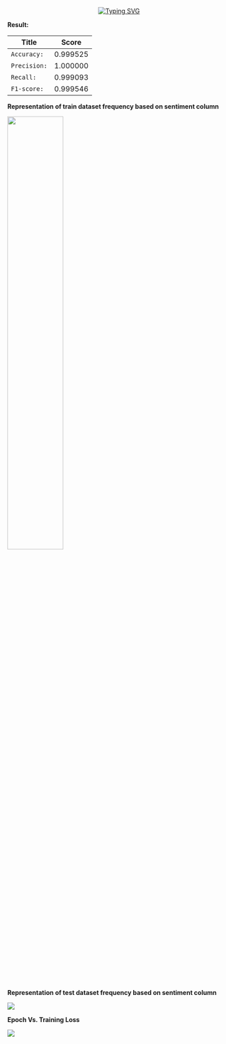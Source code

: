 <p dir='auto' align='center'><a href="https://git.io/typing-svg"><img src="https://readme-typing-svg.demolab.com?font=Fira+Code&duration=2500&pause=1000&color=F7F7E3&center=true&vCenter=true&width=435&lines=***+Sentiment+Analysis+***;!!+Using+Bag+Of+Words+technique+!!" alt="Typing SVG" /></a></p>

<p dir='auto'><b>Result:</b></p>

| Title| Score|
| --- | --- |
| `Accuracy:` | 0.999525 |
| `Precision:` | 1.000000 |
| `Recall:` | 0.999093 |
| `F1-score:` | 0.999546 |



<div dir='auto' > 
  <p><b>Representation of train dataset frequency based on sentiment column</b></p>
  <img width=50% src="https://user-images.githubusercontent.com/66842328/214337144-d8a41661-1f53-4ba2-94f0-08cb0961d5f4.PNG">
 <div>
    
  <div dir='auto' > 
    <p> <b>Representation of test dataset frequency based on sentiment column</b></p>
     <img src="https://user-images.githubusercontent.com/66842328/214337175-d36239a8-9f6a-4851-bf73-09d1f094f47c.PNG">
 <div>
  <div dir='auto' > 
    <p> <b>Epoch Vs. Training Loss</b></p>
     <img src=" https://user-images.githubusercontent.com/66842328/214340959-c6129623-636a-44bf-8ee0-df52e6b42395.PNG">
 <div>
 
 
 


